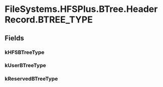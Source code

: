 ﻿


# FileSystems.HFSPlus.BTree.HeaderRecord.BTREE_TYPE

## Fields

### kHFSBTreeType

### kUserBTreeType

### kReservedBTreeType
